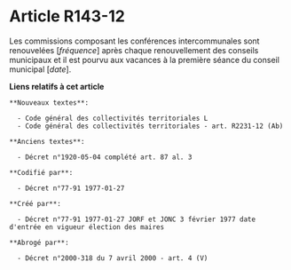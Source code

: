# Article R143-12

Les commissions composant les conférences intercommunales sont renouvelées [*fréquence*] après chaque renouvellement des
conseils municipaux et il est pourvu aux vacances à la première séance du conseil municipal [*date*].

**Liens relatifs à cet article**

	**Nouveaux textes**:

	  - Code général des collectivités territoriales L
	  - Code général des collectivités territoriales - art. R2231-12 (Ab)

	**Anciens textes**:

	  - Décret n°1920-05-04 complété art. 87 al. 3

	**Codifié par**:

	  - Décret n°77-91 1977-01-27

	**Créé par**:

	  - Décret n°77-91 1977-01-27 JORF et JONC 3 février 1977 date d'entrée en vigueur élection des maires

	**Abrogé par**:

	  - Décret n°2000-318 du 7 avril 2000 - art. 4 (V)
